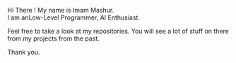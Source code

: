 Hi There !
My name is Imam Mashur.
<br>I am anLow-Level Programmer, AI Enthusiast.

Feel free to take a look at my repositories. You will see a lot of stuff on there from my projects from the past.

Thank you.
